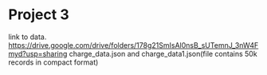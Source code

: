 # Project 3
link to data. https://drive.google.com/drive/folders/178g21SmIsAl0nsB_sUTemnJ_3nW4Fmyd?usp=sharing
charge_data.json and charge_data1.json(file contains 50k records in compact format)
